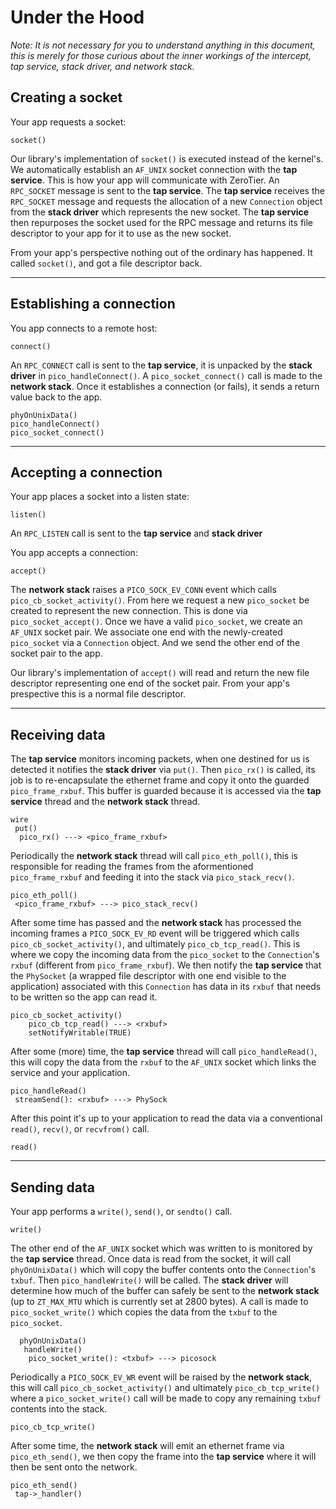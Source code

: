 Under the Hood
======

*Note: It is not necessary for you to understand anything in this document, this is merely for those curious about the inner workings of the intercept, tap service, stack driver, and network stack.*

## Creating a socket

Your app requests a socket:

```
socket()
```

Our library's implementation of `socket()` is executed instead of the kernel's. We automatically establish an `AF_UNIX` socket connection with the **tap service**. This is how your app will communicate with ZeroTier. An `RPC_SOCKET` message is sent to the **tap service**. The **tap service** receives the `RPC_SOCKET` message and requests the allocation of a new `Connection` object from the **stack driver** which represents the new socket. The **tap service** then repurposes the socket used for the RPC message and returns its file descriptor to your app for it to use as the new socket.

From your app's perspective nothing out of the ordinary has happened. It called `socket()`, and got a file descriptor back.





***

## Establishing a connection

You app connects to a remote host:

```
connect()
```

An `RPC_CONNECT` call is sent to the **tap service**, it is unpacked by the **stack driver** in `pico_handleConnect()`. A `pico_socket_connect()` call is made to the **network stack**. Once it establishes a connection (or fails), it sends a return value back to the app.

```
phyOnUnixData()
pico_handleConnect()
pico_socket_connect()
```






***

## Accepting a connection

Your app places a socket into a listen state:

```
listen()
```
An `RPC_LISTEN` call is sent to the **tap service** and **stack driver**

You app accepts a connection:

```
accept()
```

The **network stack** raises a `PICO_SOCK_EV_CONN` event which calls `pico_cb_socket_activity()`. From here we request a new `pico_socket` be created to represent the new connection. This is done via `pico_socket_accept()`. Once we have a valid `pico_socket`, we create an `AF_UNIX` socket pair. We associate one end with the newly-created `pico_socket` via a `Connection` object. And we send the other end of the socket pair to the app.

Our library's implementation of `accept()` will read and return the new file descriptor representing one end of the socket pair. From your app's prespective this is a normal file descriptor.







***

## Receiving data

The **tap service** monitors incoming packets, when one destined for us is detected it notifies the **stack driver** via `put()`. Then `pico_rx()` is called, its job is to re-encapsulate the ethernet frame and copy it onto the guarded `pico_frame_rxbuf`. This buffer is guarded because it is accessed via the **tap service** thread and the **network stack** thread.

```
wire
 put()
  pico_rx() ---> <pico_frame_rxbuf>
```

Periodically the **network stack** thread will call `pico_eth_poll()`, this is responsible for reading the frames from the aformentioned `pico_frame_rxbuf` and feeding it into the stack via `pico_stack_recv()`.

```
pico_eth_poll()
 <pico_frame_rxbuf> ---> pico_stack_recv()
```

After some time has passed and the **network stack** has processed the incoming frames a `PICO_SOCK_EV_RD` event will be triggered which calls `pico_cb_socket_activity()`, and ultimately `pico_cb_tcp_read()`. This is where we copy the incoming data from the `pico_socket` to the `Connection`'s `rxbuf` (different from `pico_frame_rxbuf`). We then notify the **tap service** that the `PhySocket` (a wrapped file descriptor with one end visible to the application) associated with this `Connection` has data in its `rxbuf` that needs to be written so the app can read it.

```  
pico_cb_socket_activity()
    pico_cb_tcp_read() ---> <rxbuf>
    setNotifyWritable(TRUE)
```

After some (more) time, the **tap service** thread will call `pico_handleRead()`, this will copy the data from the `rxbuf` to the `AF_UNIX` socket which links the service and your application. 

```
pico_handleRead()
 streamSend(): <rxbuf> ---> PhySock
```

After this point it's up to your application to read the data via a conventional `read()`, `recv()`, or `recvfrom()` call.

```
read()
```








***

## Sending data

Your app performs a `write()`, `send()`, or `sendto()` call.

```
write()
```

The other end of the `AF_UNIX` socket which was written to is monitored by the **tap service** thread. Once data is read from the socket, it will call `phyOnUnixData()` which will copy the buffer contents onto the `Connection`'s `txbuf`. Then `pico_handleWrite()` will be called. The **stack driver** will determine how much of the buffer can safely be sent to the **network stack** (up to `ZT_MAX_MTU` which is currently set at 2800 bytes). A call is made to `pico_socket_write()` which copies the data from the `txbuf` to the `pico_socket`.

```
  phyOnUnixData()
   handleWrite() 
    pico_socket_write(): <txbuf> ---> picosock
```

Periodically a `PICO_SOCK_EV_WR` event will be raised by the **network stack**, this will call `pico_cb_socket_activity()` and ultimately `pico_cb_tcp_write()` where a `pico_socket_write()` call will be made to copy any remaining `txbuf` contents into the stack.

```
pico_cb_tcp_write()
```

After some time, the **network stack** will emit an ethernet frame via `pico_eth_send()`, we then copy the frame into the **tap service** where it will then be sent onto the network.

```
pico_eth_send()
 tap->_handler()
```
